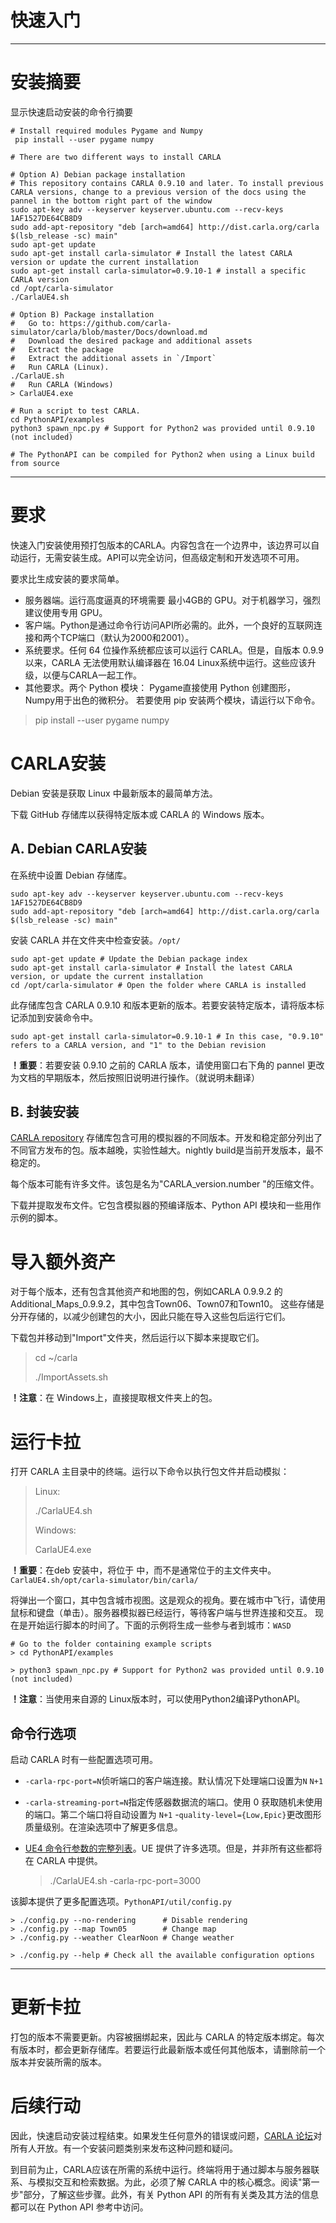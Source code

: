# 快速入门

---


**安装摘要**
========

显示快速启动安装的命令行摘要

    # Install required modules Pygame and Numpy
     pip install --user pygame numpy
    
    # There are two different ways to install CARLA
    
    # Option A) Debian package installation
    # This repository contains CARLA 0.9.10 and later. To install previous CARLA versions, change to a previous version of the docs using the pannel in the bottom right part of the window
    sudo apt-key adv --keyserver keyserver.ubuntu.com --recv-keys 1AF1527DE64CB8D9
    sudo add-apt-repository "deb [arch=amd64] http://dist.carla.org/carla $(lsb_release -sc) main"
    sudo apt-get update
    sudo apt-get install carla-simulator # Install the latest CARLA version or update the current installation
    sudo apt-get install carla-simulator=0.9.10-1 # install a specific CARLA version
    cd /opt/carla-simulator
    ./CarlaUE4.sh
    
    # Option B) Package installation
    #   Go to: https://github.com/carla-simulator/carla/blob/master/Docs/download.md
    #   Download the desired package and additional assets
    #   Extract the package
    #   Extract the additional assets in `/Import`
    #   Run CARLA (Linux).
    ./CarlaUE.sh
    #   Run CARLA (Windows)
    > CarlaUE4.exe
    
    # Run a script to test CARLA.
    cd PythonAPI/examples
    python3 spawn_npc.py # Support for Python2 was provided until 0.9.10 (not included)
    
    # The PythonAPI can be compiled for Python2 when using a Linux build from source


----------

**要求**
======

快速入门安装使用预打包版本的CARLA。内容包含在一个边界中，该边界可以自动运行，无需安装生成。API可以完全访问，但高级定制和开发选项不可用。

要求比生成安装的要求简单。

 - 服务器端。运行高度逼真的环境需要 最小4GB的 GPU。对于机器学习，强烈建议使用专用 GPU。
 - 客户端。Python是通过命令行访问API所必需的。此外，一个良好的互联网连接和两个TCP端口（默认为2000和2001）。
 - 系统要求。任何 64 位操作系统都应该可以运行 CARLA。但是，自版本 0.9.9 以来，CARLA 无法使用默认编译器在 16.04 Linux系统中运行。这些应该升级，以便与CARLA一起工作。
 - 其他要求。两个 Python 模块： Pygame直接使用 Python 创建图形， Numpy用于出色的微积分。 若要使用 pip
   安装两个模块，请运行以下命令。

>  pip install --user pygame numpy

**CARLA安装**
========

Debian 安装是获取 Linux 中最新版本的最简单方法。

下载 GitHub 存储库以获得特定版本或 CARLA 的 Windows 版本。

A. Debian CARLA安装
-----------------

在系统中设置 Debian 存储库。

    sudo apt-key adv --keyserver keyserver.ubuntu.com --recv-keys 1AF1527DE64CB8D9
    sudo add-apt-repository "deb [arch=amd64] http://dist.carla.org/carla $(lsb_release -sc) main"

安装 CARLA 并在文件夹中检查安装。`/opt/`

    sudo apt-get update # Update the Debian package index
    sudo apt-get install carla-simulator # Install the latest CARLA version, or update the current installation
    cd /opt/carla-simulator # Open the folder where CARLA is installed

此存储库包含 CARLA 0.9.10 和版本更新的版本。若要安装特定版本，请将版本标记添加到安装命令中。

    sudo apt-get install carla-simulator=0.9.10-1 # In this case, "0.9.10" refers to a CARLA version, and "1" to the Debian revision

**！重要**：若要安装 0.9.10 之前的 CARLA 版本，请使用窗口右下角的 pannel 更改为文档的早期版本，然后按照旧说明进行操作。（就说明未翻译）

B. 封装安装
-------

[CARLA repository][1]
存储库包含可用的模拟器的不同版本。开发和稳定部分列出了不同官方发布的包。版本越晚，实验性越大。nightly build是当前开发版本，最不稳定的。

每个版本可能有许多文件。该包是名为"CARLA_version.number "的压缩文件。

下载并提取发布文件。它包含模拟器的预编译版本、Python API 模块和一些用作示例的脚本。

**导入额外资产**
======

对于每个版本，还有包含其他资产和地图的包，例如CARLA 0.9.9.2 的 Additional_Maps_0.9.9.2，其中包含Town06、Town07和Town10。 这些存储是分开存储的，以减少创建包的大小，因此只能在导入这些包后运行它们。

下载包并移动到"Import"文件夹，然后运行以下脚本来提取它们。

> cd ~/carla
> 
> ./ImportAssets.sh

**！注意**：在 Windows上，直接提取根文件夹上的包。

**运行卡拉**
====

打开 CARLA 主目录中的终端。运行以下命令以执行包文件并启动模拟：

>  Linux:
> 
>  ./CarlaUE4.sh
> 
>  Windows:
> 
>  CarlaUE4.exe

**！重要**：在deb 安装中，将位于 中，而不是通常位于的主文件夹中。`CarlaUE4.sh/opt/carla-simulator/bin/carla/`

将弹出一个窗口，其中包含城市视图。这是观众的视角。要在城市中飞行，请使用鼠标和键盘（单击）。服务器模拟器已经运行，等待客户端与世界连接和交互。
现在是开始运行脚本的时间了。下面的示例将生成一些参与者到城市：`WASD`

    # Go to the folder containing example scripts
    > cd PythonAPI/examples
    
    > python3 spawn_npc.py # Support for Python2 was provided until 0.9.10 (not included)

**！注意**：当使用来自源的 Linux版本时，可以使用Python2编译PythonAPI。

命令行选项
-----

启动 CARLA 时有一些配置选项可用。

 - `-carla-rpc-port=N`侦听端口的客户端连接。默认情况下处理端口设置为`N` `N+1`
 - `-carla-streaming-port=N`指定传感器数据流的端口。使用 0 获取随机未使用的端口。第二个端口将自动设置为 `N+1`
-`quality-level={Low,Epic}`更改图形质量级别。在渲染选项中了解更多信息。
 - [UE4 命令行参数的完整列表][2]。UE 提供了许多选项。但是，并非所有这些都将在 CARLA 中提供。

    > ./CarlaUE4.sh -carla-rpc-port=3000

该脚本提供了更多配置选项。`PythonAPI/util/config.py`



    > ./config.py --no-rendering      # Disable rendering
    > ./config.py --map Town05        # Change map
    > ./config.py --weather ClearNoon # Change weather
    
    > ./config.py --help # Check all the available configuration options


----------


更新卡拉
====

打包的版本不需要更新。内容被捆绑起来，因此与 CARLA 的特定版本绑定。每次有版本时，都会更新存储库。若要运行此最新版本或任何其他版本，请删除前一个版本并安装所需的版本。

后续行动
====

因此，快速启动安装过程结束。如果发生任何意外的错误或问题，[CARLA 论坛][3]对所有人开放。有一个安装问题类别来发布这种问题和疑问。

到目前为止，CARLA应该在所需的系统中运行。终端将用于通过脚本与服务器联系、与模拟交互和检索数据。为此，必须了解 CARLA 中的核心概念。阅读"第一步"部分，了解这些步骤。此外，有关 Python API 的所有有关类及其方法的信息都可以在 Python API 参考中访问。


  [1]: https://github.com/carla-simulator/carla/blob/master/Docs/download.md
  [2]: https://docs.unrealengine.com/en-US/Programming/Basics/CommandLineArguments
  [3]: https://forum.carla.org/